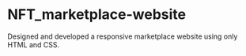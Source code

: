 # NFT_marketplace-website
Designed and developed a responsive marketplace website using only HTML and CSS.
